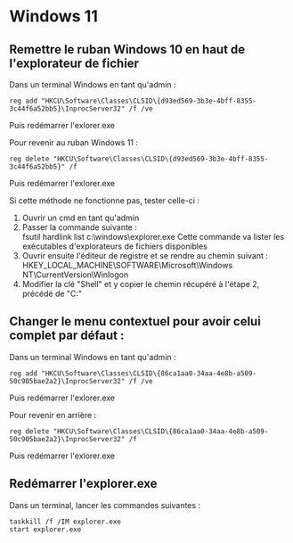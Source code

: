 # Windows 11
  
## Remettre le ruban Windows 10 en haut de l'explorateur de fichier  

Dans un terminal Windows en tant qu'admin :  

```Batchfile
reg add "HKCU\Software\Classes\CLSID\{d93ed569-3b3e-4bff-8355-3c44f6a52bb5}\InprocServer32" /f /ve
```
Puis redémarrer l'exlorer.exe

Pour revenir au ruban Windows 11 :  

```Batchfile
reg delete "HKCU\Software\Classes\CLSID\{d93ed569-3b3e-4bff-8355-3c44f6a52bb5}" /f
```  
Puis redémarrer l'exlorer.exe


Si cette méthode ne fonctionne pas, tester celle-ci :  

1. Ouvrir un cmd en tant qu'admin  
2. Passer la commande suivante :  
fsutil hardlink list c:\windows\explorer.exe
Cette commande va lister les exécutables d'explorateurs de fichiers disponibles  
3. Ouvrir ensuite l'éditeur de registre et se rendre au chemin suivant :  
HKEY_LOCAL_MACHINE\SOFTWARE\Microsoft\Windows NT\CurrentVersion\Winlogon  
4. Modifier la clé "Shell" et y copier le chemin récupéré à l'étape 2, précédé de "C:"  



## Changer le menu contextuel pour avoir celui complet par défaut :  

Dans un terminal Windows en tant qu'admin : 

```Batchfile
reg add "HKCU\Software\Classes\CLSID\{86ca1aa0-34aa-4e8b-a509-50c905bae2a2}\InprocServer32" /f /ve
```  
Puis redémarrer l'exlorer.exe

Pour revenir en arrière : 

```Batchfile
reg delete "HKCU\Software\Classes\CLSID\{86ca1aa0-34aa-4e8b-a509-50c905bae2a2}\InprocServer32" /f
```  
Puis redémarrer l'exlorer.exe

## Redémarrer l'explorer.exe  
Dans un terminal, lancer les commandes suivantes : 
  ```Batchfile
  taskkill /f /IM explorer.exe
  start explorer.exe
  ```
